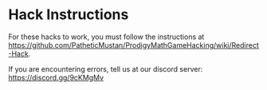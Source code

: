 # Hack Instructions

For these hacks to work, you must follow the instructions at https://github.com/PatheticMustan/ProdigyMathGameHacking/wiki/Redirect-Hack.

If you are encountering errors, tell us at our discord server: https://discord.gg/9cKMgMv

